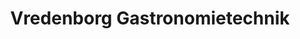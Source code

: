 ---
title: "Vredenborg Gastronomietechnik"
url: /emden/vredenborg-gastronomietechnik/
shop: Küchen
---